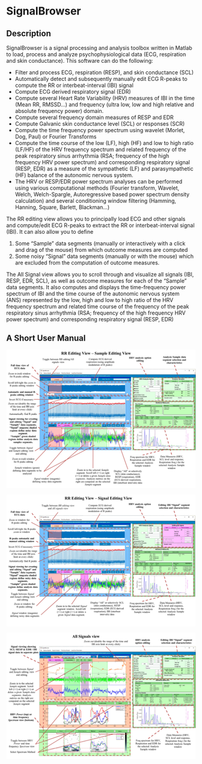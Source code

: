# SignalBrowser
## Description 
SignalBrowser is a signal processing and analysis toolbox written in Matlab to load, process and analyze psychophysiological data (ECG, respiration and skin conductance). This software can do the following:
-	Filter and process ECG, respiration (RESP), and skin conductance (SCL)
-	Automatically detect and subsequently manually edit ECG R-peaks to compute the RR or interbeat-interval (IBI) signal 
-	Compute ECG derived respiratory signal (EDR)
-	Compute several Heart Rate Variability (HRV) measures of IBI in the time (Mean RR, RMSSD…) and frequency (ultra low, low and high relative and absolute frequency power) domain.  
-	Compute several frequency domain measures of RESP and EDR 
-	Compute Galvanic skin conductance level (SCL) or responses (SCR) 
-	Compute the time frequency power spectrum using wavelet (Morlet, Dog, Paul) or Fourier Transforms  
-	Compute the time course of the low (LF), high (HF) and low to high ratio (LF/HF) of the HRV frequency spectrum and related frequency of the peak respiratory sinus arrhythmia (RSA; frequency of the high frequency HRV power spectrum) and corresponding respiratory signal (RESP, EDR) as a measure of the sympathetic (LF) and parasympathetic (HF) balance of the autonomic nervous system.
-	The HRV or RESP/EDR power spectrum analyses can be performed using various computational methods (Fourier transform, Wavelet, Welch, Welch-Spargle, Autoregressive based power spectrum density calculation) and several conditioning window filtering (Hamming, Hanning, Square, Barlett, Blackman…)

The RR editing view allows you to principally load ECG and other signals and compute/edit ECG R-peaks to extract the RR or interbeat-interval signal (IBI). It can also allow you to define 
1.	Some “Sample” data segments (manually or interactively with a click and drag of the mouse) from which outcome measures are computed 
2.	Some noisy “Signal” data segments (manually or with the mouse) which are excluded from the computation of outcome measures. 

The All Signal view allows you to scroll through and visualize all signals (IBI, RESP, EDR, SCL), as well as outcome measures for each of the “Sample” data segments. It also computes and displays the time-frequency power spectrum of IBI and the time course of the autonomic nervous system (ANS) represented by the low, high and low to high ratio of the HRV frequency spectrum and related time course of the frequency of the peak respiratory sinus arrhythmia (RSA; frequency of the high frequency HRV power spectrum) and corresponding respiratory signal (RESP, EDR)

## A Short User Manual

![RREditingView1](/Pictures/RREditingView1.jpg)

![RREditingView2](/Pictures/RREditingView2.jpg)

![AllSignalView](/Pictures/AllSignalsView.jpg)
